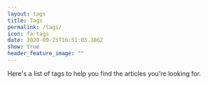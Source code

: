 ```yaml
---
layout: tags
title: Tags
permalink: /tags/
icon: fa-tags
date: 2020-09-25T16:51:03.386Z
show: true
header_feature_image: ""
---
```

Here's a list of tags to help you find the articles you're looking for.